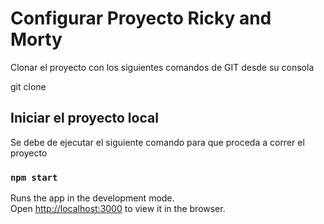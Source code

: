 # Configurar Proyecto Ricky and Morty

Clonar el proyecto con los siguientes comandos de GIT desde su consola

git clone 

## Iniciar el proyecto local

Se debe de ejecutar el siguiente comando para que proceda a correr el proyecto

### `npm start`

Runs the app in the development mode.\
Open [http://localhost:3000](http://localhost:3000) to view it in the browser.
